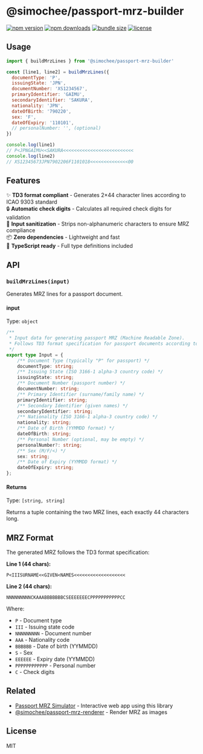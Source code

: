 # @simochee/passport-mrz-builder

<!-- automd:badges color="red" github="simochee/passport-mrz" license name="@simochee/passport-mrz-builder" bundlephobia -->

[![npm version](https://img.shields.io/npm/v/@simochee/passport-mrz-builder?color=red)](https://npmjs.com/package/@simochee/passport-mrz-builder)
[![npm downloads](https://img.shields.io/npm/dm/@simochee/passport-mrz-builder?color=red)](https://npm.chart.dev/@simochee/passport-mrz-builder)
[![bundle size](https://img.shields.io/bundlephobia/minzip/@simochee/passport-mrz-builder?color=red)](https://bundlephobia.com/package/@simochee/passport-mrz-builder)
[![license](https://img.shields.io/github/license/simochee/passport-mrz?color=red)](https://github.com/simochee/passport-mrz/blob/main/LICENSE)

<!-- /automd -->

## Usage

```js
import { buildMrzLines } from '@simochee/passport-mrz-builder'

const [line1, line2] = buildMrzLines({
  documentType: 'P',
  issuingState: 'JPN',
  documentNumber: 'XS1234567',
  primaryIdentifier: 'GAIMU',
  secondaryIdentifier: 'SAKURA',
  nationality: 'JPN',
  dateOfBirth: '790220',
  sex: 'F',
  dateOfExpiry: '110101',
  // personalNumber: '', (optional)
})

console.log(line1)
// P<JPNGAIMU<<SAKURA<<<<<<<<<<<<<<<<<<<<<<<<<<
console.log(line2)
// XS12345673JPN7902206F1101018<<<<<<<<<<<<<<00
```

## Features

✨ **TD3 format compliant** - Generates 2×44 character lines according to ICAO 9303 standard<br>
🔒 **Automatic check digits** - Calculates all required check digits for validation<br>
🧹 **Input sanitization** - Strips non-alphanumeric characters to ensure MRZ compliance<br>
📦 **Zero dependencies** - Lightweight and fast<br>
🎯 **TypeScript ready** - Full type definitions included

## API

### `buildMrzLines(input)`

Generates MRZ lines for a passport document.

#### input

Type: `object`

<!-- automd:file src="./src/input.ts" code -->

```ts [input.ts]
/**
 * Input data for generating passport MRZ (Machine Readable Zone).
 * Follows TD3 format specification for passport documents according to ICAO 9303 standard.
 */
export type Input = {
	/** Document Type (typically "P" for passport) */
	documentType: string;
	/** Issuing State (ISO 3166-1 alpha-3 country code) */
	issuingState: string;
	/** Document Number (passport number) */
	documentNumber: string;
	/** Primary Identifier (surname/family name) */
	primaryIdentifier: string;
	/** Secondary Identifier (given names) */
	secondaryIdentifier: string;
	/** Nationality (ISO 3166-1 alpha-3 country code) */
	nationality: string;
	/** Date of Birth (YYMMDD format) */
	dateOfBirth: string;
	/** Personal Number (optional, may be empty) */
	personalNumber?: string;
	/** Sex (M/F/<) */
	sex: string;
	/** Date of Expiry (YYMMDD format) */
	dateOfExpiry: string;
};
```

<!-- /automd -->

#### Returns

Type: `[string, string]`

Returns a tuple containing the two MRZ lines, each exactly 44 characters long.

## MRZ Format

The generated MRZ follows the TD3 format specification:

**Line 1 (44 chars):**
```
P<IIISURNAME<<GIVEN<NAMES<<<<<<<<<<<<<<<<<<<
```

**Line 2 (44 chars):**
```
NNNNNNNNNCKAAABBBBBBBCSEEEEEEECPPPPPPPPPPPCC
```

Where:
- `P` - Document type
- `III` - Issuing state code
- `NNNNNNNNN` - Document number
- `AAA` - Nationality code
- `BBBBBB` - Date of birth (YYMMDD)
- `S` - Sex
- `EEEEEE` - Expiry date (YYMMDD)
- `PPPPPPPPPPPP` - Personal number
- `C` - Check digits

## Related

- [Passport MRZ Simulator](https://passport-mrz.simochee.net) - Interactive web app using this library
- [@simochee/passport-mrz-renderer](https://github.com/simochee/passport-mrz/tree/main/packages/renderer) - Render MRZ as images

## License

MIT
